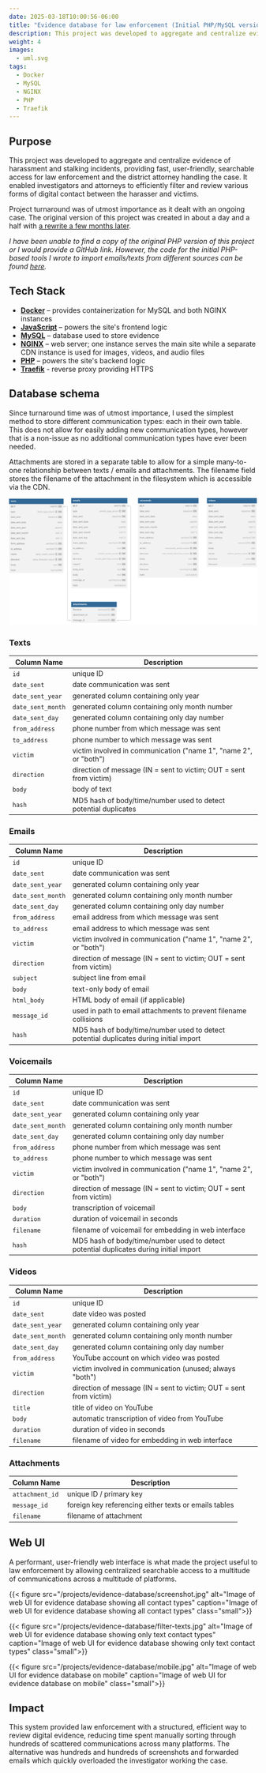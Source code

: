```yaml
---
date: 2025-03-18T10:00:56-06:00
title: "Evidence database for law enforcement (Initial PHP/MySQL version)"
description: This project was developed to aggregate and centralize evidence of harassment and stalking incidents, providing fast, user-friendly, searchable access for law enforcement and district attorney.
weight: 4
images:
  - uml.svg
tags:
  - Docker
  - MySQL
  - NGINX
  - PHP
  - Traefik
---
```

## Purpose

This project was developed to aggregate and centralize evidence of harassment and stalking incidents, providing fast, user-friendly, searchable access for law enforcement and the district attorney handling the case. It enabled investigators and attorneys to efficiently filter and review various forms of digital contact between the harasser and victims.

Project turnaround was of utmost importance as it dealt with an ongoing case. The original version of this project was created in about a day and a half with [a rewrite a few months later](../evidence-database-rewrite/).

*I have been unable to find a copy of the original PHP version of this project or I would provide a GitHub link. However, the code for the initial PHP-based tools I wrote to import emails/texts from different sources can be found [here](https://github.com/jesse-kaufman/evidencedb/tree/main/import_tools).*

## Tech Stack

- [**Docker**](https://www.docker.com) – provides containerization for MySQL and both NGINX instances
- [**JavaScript**](https://www.javascript.com/) – powers the site's frontend logic
- [**MySQL**](https://www.mysql.com) – database used to store evidence
- [**NGINX**](https://nginx.org/) – web server; one instance serves the main site while a separate CDN instance is used for images, videos, and audio files
- [**PHP**](https://www.php.net) – powers the site's backend logic
- [**Traefik**](https://traefik.io/traefik/) - reverse proxy providing HTTPS

## Database schema

Since turnaround time was of utmost importance, I used the simplest method to store different communication types: each in their own table. This does not allow for easily adding new communication types, however that is a non-issue as no additional communication types have ever been needed.

Attachments are stored in a separate table to allow for a simple many-to-one relationship between texts / emails and attachments. The filename field stores the filename of the attachment in the filesystem which is accessible via the CDN.

![UML Diagram of database schema](uml.svg)

### Texts

| Column Name       | Description                                                        |
| ----------------- | ------------------------------------------------------------------ |
| `id`              | unique ID                                                          |
| `date_sent`       | date communication was sent                                        |
| `date_sent_year`  | generated column containing only year                              |
| `date_sent_month` | generated column containing only month number                      |
| `date_sent_day`   | generated column containing only day number                        |
| `from_address`    | phone number from which message was sent                           |
| `to_address`      | phone number to which message was sent                             |
| `victim`          | victim involved in communication ("name 1", "name 2", or "both")   |
| `direction`       | direction of message (IN = sent to victim; OUT = sent from victim) |
| `body`            | body of text                                                       |
| `hash`            | MD5 hash of body/time/number used to detect potential duplicates   |

### Emails

| Column Name       | Description                                                                            |
| ----------------- | -------------------------------------------------------------------------------------- |
| `id`              | unique ID                                                                              |
| `date_sent`       | date communication was sent                                                            |
| `date_sent_year`  | generated column containing only year                                                  |
| `date_sent_month` | generated column containing only month number                                          |
| `date_sent_day`   | generated column containing only day number                                            |
| `from_address`    | email address from which message was sent                                              |
| `to_address`      | email address to which message was sent                                                |
| `victim`          | victim involved in communication ("name 1", "name 2", or "both")                       |
| `direction`       | direction of message (IN = sent to victim; OUT = sent from victim)                     |
| `subject`         | subject line from email                                                                |
| `body`            | text-only body of email                                                                |
| `html_body`       | HTML body of email (if applicable)                                                     |
| `message_id`      | used in path to email attachments to prevent filename collisions                       |
| `hash`            | MD5 hash of body/time/number used to detect potential duplicates during initial import |

### Voicemails

| Column Name       | Description                                                                            |
| ----------------- | -------------------------------------------------------------------------------------- |
| `id`              | unique ID                                                                              |
| `date_sent`       | date communication was sent                                                            |
| `date_sent_year`  | generated column containing only year                                                  |
| `date_sent_month` | generated column containing only month number                                          |
| `date_sent_day`   | generated column containing only day number                                            |
| `from_address`    | phone number from which message was sent                                               |
| `to_address`      | phone number to which message was sent                                                 |
| `victim`          | victim involved in communication ("name 1", "name 2", or "both")                       |
| `direction`       | direction of message (IN = sent to victim; OUT = sent from victim)                     |
| `body`            | transcription of voicemail                                                             |
| `duration`        | duration of voicemail in seconds                                                       |
| `filename`        | filename of voicemail for embedding in web interface                                   |
| `hash`            | MD5 hash of body/time/number used to detect potential duplicates during initial import |

### Videos

| Column Name       | Description                                                        |
| ----------------- | ------------------------------------------------------------------ |
| `id`              | unique ID                                                          |
| `date_sent`       | date video was posted                                              |
| `date_sent_year`  | generated column containing only year                              |
| `date_sent_month` | generated column containing only month number                      |
| `date_sent_day`   | generated column containing only day number                        |
| `from_address`    | YouTube account on which video was posted                          |
| `victim`          | victim involved in communication (unused; always "both")           |
| `direction`       | direction of message (IN = sent to victim; OUT = sent from victim) |
| `title`           | title of video on YouTube                                          |
| `body`            | automatic transcription of video from YouTube                      |
| `duration`        | duration of video in seconds                                       |
| `filename`        | filename of video for embedding in web interface                   |

### Attachments

| Column Name     | Description                                           |
| --------------- | ----------------------------------------------------- |
| `attachment_id` | unique ID / primary key                               |
| `message_id`    | foreign key referencing either texts or emails tables |
| `filename`      | filename of attachment                                |

## Web UI

A performant, user-friendly web interface is what made the project useful to law enforcement by allowing centralized searchable access to a multitude of communications across a multitude of platforms.

{{< figure src="/projects/evidence-database/screenshot.jpg" alt="Image of web UI for evidence database showing all contact types" caption="Image of web UI for evidence database showing all contact types" class="small">}}

{{< figure src="/projects/evidence-database/filter-texts.jpg" alt="Image of web UI for evidence database showing only text contact types" caption="Image of web UI for evidence database showing only text contact types" class="small">}}

{{< figure src="/projects/evidence-database/mobile.jpg" alt="Image of web UI for evidence database on mobile" caption="Image of web UI for evidence database on mobile" class="small">}}

## Impact

This system provided law enforcement with a structured, efficient way to review digital evidence, reducing time spent manually sorting through hundreds of scattered communications across many platforms. The alternative was hundreds and hundreds of screenshots and forwarded emails which quickly overloaded the investigator working the case.
